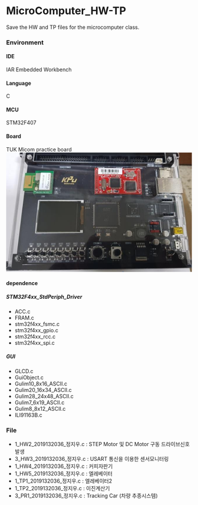# MicroComputer_HW-TP
Save the HW and TP files for the microcomputer class.

### Environment
#### IDE
IAR Embedded Workbench
#### Language
C
#### MCU
STM32F407
#### Board
TUK Micom practice board
![Micomkit](Image/MicomKit.png)

#### dependence
##### STM32F4xx_StdPeriph_Driver
- ACC.c
- FRAM.c
- stm32f4xx_fsmc.c
- stm32f4xx_gpio.c
- stm32f4xx_rcc.c
- stm32f4xx_spi.c
##### GUI
- GLCD.c
- GuiObject.c
- Gulim10_8x16_ASCII.c
- Gulim20_16x34_ASCII.c
- Gulim28_24x48_ASCII.c
- Gulim7_6x19_ASCII.c
- Gulim8_8x12_ASCII.c
- ILI91163B.c

### File
- 1_HW2_2019132036_정지우.c : STEP Motor 및 DC Motor 구동 드라이브신호 발생
- 3_HW3_2019132036_정지우.c : USART 통신을 이용한 센서모니터링
- 1_HW4_2019132036_정지우.c : 커피자판기
- 1_HW5_2019132036_정지우.c : 엘레베이터
- 1_TP1_2019132036_정지우.c : 엘레베이터2
- 1_TP2_2019132036_정지우.c : 이진계산기
- 3_PR1_2019132036_정지우.c : Tracking Car  (차량 추종시스템)
